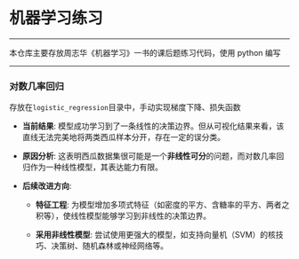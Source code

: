 # 机器学习练习
---

本仓库主要存放周志华《机器学习》一书的课后题练习代码，使用 python 编写

---

### 对数几率回归

存放在`logistic_regression`目录中，手动实现梯度下降、损失函数

* **当前结果**: 模型成功学习到了一条线性的决策边界。但从可视化结果来看，该直线无法完美地将两类西瓜样本分开，存在一定的误分类。 

* **原因分析**: 这表明西瓜数据集很可能是一个**非线性可分**的问题，而对数几率回归作为一种线性模型，其表达能力有限。

* **后续改进方向**:    

  - **特征工程**: 为模型增加多项式特征（如密度的平方、含糖率的平方、两者之积等），使线性模型能够学习到非线性的决策边界。   

  - **采用非线性模型**: 尝试使用更强大的模型，如支持向量机（SVM）的核技巧、决策树、随机森林或神经网络等。

